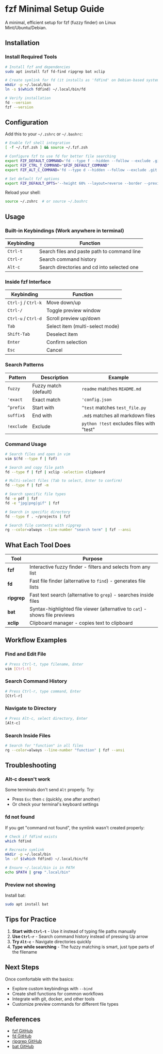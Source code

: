 # fzf Minimal Setup Guide

A minimal, efficient setup for fzf (fuzzy finder) on Linux Mint/Ubuntu/Debian.

## Installation

### Install Required Tools

```bash
# Install fzf and dependencies
sudo apt install fzf fd-find ripgrep bat xclip

# Create symlink for fd (it installs as 'fdfind' on Debian-based systems)
mkdir -p ~/.local/bin
ln -s $(which fdfind) ~/.local/bin/fd

# Verify installation
fd --version
fzf --version
```

## Configuration

Add this to your `~/.zshrc` or `~/.bashrc`:

```bash
# Enable fzf shell integration
[ -f ~/.fzf.zsh ] && source ~/.fzf.zsh

# Configure fzf to use fd for better file searching
export FZF_DEFAULT_COMMAND='fd --type f --hidden --follow --exclude .git'
export FZF_CTRL_T_COMMAND="$FZF_DEFAULT_COMMAND"
export FZF_ALT_C_COMMAND='fd --type d --hidden --follow --exclude .git'

# Set default fzf options
export FZF_DEFAULT_OPTS='--height 60% --layout=reverse --border --preview "bat --color=always {}" --preview-window right:60%:wrap'
```

Reload your shell:

```bash
source ~/.zshrc  # or source ~/.bashrc
```

## Usage

### Built-in Keybindings (Work anywhere in terminal)

| Keybinding | Function |
|------------|----------|
| `Ctrl-t` | Search files and paste path to command line |
| `Ctrl-r` | Search command history |
| `Alt-c` | Search directories and cd into selected one |

### Inside fzf Interface

| Keybinding | Function |
|------------|----------|
| `Ctrl-j` / `Ctrl-k` | Move down/up |
| `Ctrl-/` | Toggle preview window |
| `Ctrl-u` / `Ctrl-d` | Scroll preview up/down |
| `Tab` | Select item (multi-select mode) |
| `Shift-Tab` | Deselect item |
| `Enter` | Confirm selection |
| `Esc` | Cancel |

### Search Patterns

| Pattern | Description | Example |
|---------|-------------|---------|
| `fuzzy` | Fuzzy match (default) | `readme` matches `README.md` |
| `'exact` | Exact match | `'config.json` |
| `^prefix` | Start with | `^test` matches `test_file.py` |
| `suffix$` | End with | `.md$` matches all markdown files |
| `!exclude` | Exclude | `python !test` excludes files with "test" |

### Command Usage

```bash
# Search files and open in vim
vim $(fd --type f | fzf)

# Search and copy file path
fd --type f | fzf | xclip -selection clipboard

# Multi-select files (Tab to select, Enter to confirm)
fd --type f | fzf -m

# Search specific file types
fd -e pdf | fzf
fd -e "jpg|png|gif" | fzf

# Search in specific directory
fd --type f . ~/projects | fzf

# Search file contents with ripgrep
rg --color=always --line-number "search term" | fzf --ansi
```

## What Each Tool Does

| Tool | Purpose |
|------|---------|
| **fzf** | Interactive fuzzy finder - filters and selects from any list |
| **fd** | Fast file finder (alternative to `find`) - generates file lists |
| **ripgrep** | Fast text search (alternative to `grep`) - searches inside files |
| **bat** | Syntax-highlighted file viewer (alternative to `cat`) - shows file previews |
| **xclip** | Clipboard manager - copies text to clipboard |

## Workflow Examples

### Find and Edit File
```bash
# Press Ctrl-t, type filename, Enter
vim [Ctrl-t]
```

### Search Command History
```bash
# Press Ctrl-r, type command, Enter
[Ctrl-r]
```

### Navigate to Directory
```bash
# Press Alt-c, select directory, Enter
[Alt-c]
```

### Search Inside Files
```bash
# Search for "function" in all files
rg --color=always --line-number "function" | fzf --ansi
```

## Troubleshooting

### Alt-c doesn't work
Some terminals don't send `Alt` properly. Try:
- Press `Esc` then `c` (quickly, one after another)
- Or check your terminal's keyboard settings

### fd not found
If you get "command not found", the symlink wasn't created properly:
```bash
# Check if fdfind exists
which fdfind

# Recreate symlink
mkdir -p ~/.local/bin
ln -sf $(which fdfind) ~/.local/bin/fd

# Ensure ~/.local/bin is in PATH
echo $PATH | grep ".local/bin"
```

### Preview not showing
Install bat:
```bash
sudo apt install bat
```

## Tips for Practice

1. **Start with `Ctrl-t`** - Use it instead of typing file paths manually
2. **Use `Ctrl-r`** - Search command history instead of pressing Up arrow
3. **Try `Alt-c`** - Navigate directories quickly
4. **Type while searching** - The fuzzy matching is smart, just type parts of the filename

## Next Steps

Once comfortable with the basics:
- Explore custom keybindings with `--bind`
- Create shell functions for common workflows
- Integrate with git, docker, and other tools
- Customize preview commands for different file types

## References

- [fzf GitHub](https://github.com/junegunn/fzf)
- [fd GitHub](https://github.com/sharkdp/fd)
- [ripgrep GitHub](https://github.com/BurntSushi/ripgrep)
- [bat GitHub](https://github.com/sharkdp/bat)

